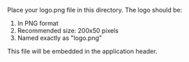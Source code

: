 Place your logo.png file in this directory. The logo should be:

1. In PNG format
2. Recommended size: 200x50 pixels
3. Named exactly as "logo.png"

This file will be embedded in the application header.